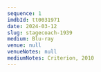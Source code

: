 ```yaml
---
sequence: 1
imdbId: tt0031971
date: 2024-03-12
slug: stagecoach-1939
medium: Blu-ray
venue: null
venueNotes: null
mediumNotes: Criterion, 2010
---
```


